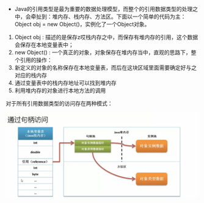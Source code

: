 - Java的引用类型是最为重要的数据处理模型，而整个的引用数据类型的处理之中，会牵扯到：堆内存、栈内存、方法区。下面以一个简单的代码为主：
Object obj = new Object()，实例化了一个Object对象。
 1. Object obj : 描述的是保存z哎栈内存之中，而保存有堆内存的引用，这个数据会保存在本地变量表中；
 2. new Object() : 一个真正的对象，对象保存在堆内存当中，直观的思路下，整个引用的操作：
 3. 新定义的对象的名称保存在本地变量表，而后在这块区域里面需要确定好与之对应的栈内存
 4. 通过变量表中的栈内存地址可以找到堆内存
 5. 利用堆内存的对象进行本地方法的调用
 
对于所有引用数据类型的访问存在两种模式：

![](/assets/3021516984164_.pic_hd.jpg)

